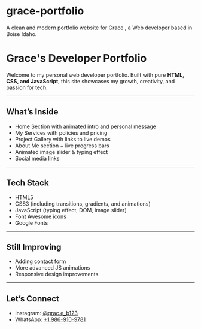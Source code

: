 # grace-portfolio
A clean and modern portfolio website for Grace , a Web developer based in Boise Idaho.

# Grace's Developer Portfolio 

Welcome to my personal web developer portfolio. Built with pure **HTML, CSS, and JavaScript**, this site showcases my growth, creativity, and passion for tech.


---

##  What’s Inside

- Home Section with animated intro and personal message
- My Services with policies and pricing
- Project Gallery with links to live demos
- About Me section + live progress bars
- Animated image slider & typing effect
- Social media links

---

##  Tech Stack

- HTML5
- CSS3 (including transitions, gradients, and animations)
- JavaScript (typing effect, DOM, image slider)
- Font Awesome icons
- Google Fonts

---

## Still Improving

- Adding contact form
- More advanced JS animations
- Responsive design improvements

---

##  Let’s Connect

- Instagram: [@grac.e_b123](https://instagram.com/grac.e_b123)
- WhatsApp: [+1 986-910-9781](https://wa.me/19869109781)
